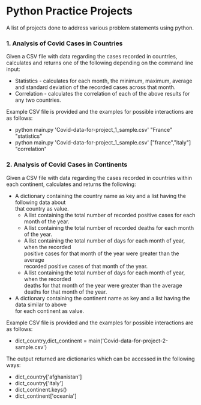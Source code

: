 # Python Practice Projects

A list of projects done to address various problem statements using python.

### 1. Analysis of Covid Cases in Countries

Given a CSV file with data regarding the cases recorded in countries, calculates and returns one of the following depending on the command line input:
* Statistics - calculates for each month, the minimum, maximum, average and standard deviation of the recorded cases across that month.
* Correlation - calculates the correlation of each of the above results for any two countries.

Example CSV file is provided and the examples for possible interactions are as follows:
* python main.py 'Covid-data-for-project_1_sample.csv' "France" "statistics"
* python main.py 'Covid-data-for-project_1_sample.csv' ["france","italy"] "correlation"

### 2. Analysis of Covid Cases in Continents

Given a CSV file with data regarding the cases recorded in countries within each continent, calculates and returns the following:
* A dictionary containing the country name as key and a list having the following data about  
that country as value.  
   * A list containing the total number of recorded positive cases for each  
month of the year. 
   * A list containing the total number of recorded deaths for each month  
of the year. 
   * A list containing the total number of days for each month of year, when the recorded  
positive cases for that month of the year were greater than the average  
recorded positive cases of that month of the year. 
   * A list containing the total number of days for each month of year, when the recorded  
deaths for that month of the year were greater than the average  
deaths for that month of the year. 
* A dictionary containing the continent name as key and a list having the data similar to above  
for each continent as value.

Example CSV file is provided and the examples for possible interactions are as follows:

* dict_country,dict_continent = main('Covid-data-for-project-2-sample.csv') 

The output returned are dictionaries which can be accessed in the following ways: 
   * dict_country['afghanistan'] 
   * dict_country['italy'] 
   * dict_continent.keys() 
   * dict_continent['oceania'] 
